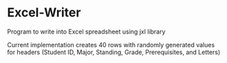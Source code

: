 # Excel-Writer
Program to write into Excel spreadsheet using jxl library

Current implementation creates 40 rows with randomly generated values for headers (Student ID, Major, Standing, Grade, Prerequisites, and Letters)
